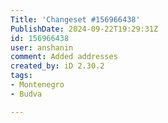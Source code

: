 ```yaml
---
Title: 'Changeset #156966438'
PublishDate: 2024-09-22T19:29:31Z
id: 156966438
user: anshanin
comment: Added addresses
created_by: iD 2.30.2
tags:
- Montenegro
- Budva

---
```

